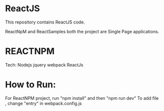 # ReactJS
This repository contains ReactJS code.

ReactNpM and ReactSamples both the project are Single Page applications.


REACTNPM
========
Tech:
  Nodejs
  jquery
  webpack
  ReactJs


How to Run:
===========
For ReactNPM project, run "npm install" and then "npm run dev"
To add file , change "entry" in webpack.config.js
